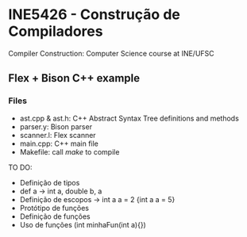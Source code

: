 # INE5426 - Construção de Compiladores

Compiler Construction: Computer Science course at INE/UFSC

## Flex + Bison C++ example

### Files

* ast.cpp & ast.h: C++ Abstract Syntax Tree definitions and methods
* parser.y: Bison parser
* scanner.l: Flex scanner
* main.cpp: C++ main file
* Makefile: call *make* to compile



TO DO:
- Definição de tipos
- def a -> int a, double b, a
- Definição de escopos -> int a a = 2 {int a a = 5}
- Protótipo de funções
- Definição de funções
- Uso de funções (int minhaFun(int a){})
